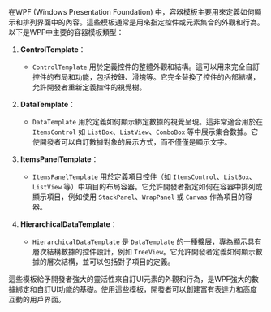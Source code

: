在WPF (Windows Presentation Foundation) 中，容器模板主要用來定義如何顯示和排列界面中的內容。這些模板通常是用來指定控件或元素集合的外觀和行為。以下是WPF中主要的容器模板類型：

1. **ControlTemplate**：
   - `ControlTemplate` 用於定義控件的整體外觀和結構。這可以用來完全自訂控件的布局和功能，包括按鈕、滑塊等。它完全替換了控件的內部結構，允許開發者重新定義控件的視覺樹。

2. **DataTemplate**：
   - `DataTemplate` 用於定義如何顯示綁定數據的視覺呈現。這非常適合用於在 `ItemsControl` 如 `ListBox`、`ListView`、`ComboBox` 等中展示集合數據。它使開發者可以自訂數據對象的展示方式，而不僅僅是顯示文字。

3. **ItemsPanelTemplate**：
   - `ItemsPanelTemplate` 用於定義項目控件（如 `ItemsControl`、`ListBox`、`ListView` 等）中項目的布局容器。它允許開發者指定如何在容器中排列或顯示項目，例如使用 `StackPanel`、`WrapPanel` 或 `Canvas` 作為項目的容器。

4. **HierarchicalDataTemplate**：
   - `HierarchicalDataTemplate` 是 `DataTemplate` 的一種擴展，專為顯示具有層次結構數據的控件設計，例如 `TreeView`。它允許開發者定義如何顯示數據的層次結構，並可以包括對子項目的定義。

這些模板給予開發者強大的靈活性來自訂UI元素的外觀和行為，是WPF強大的數據綁定和自訂UI功能的基礎。使用這些模板，開發者可以創建富有表達力和高度互動的用戶界面。